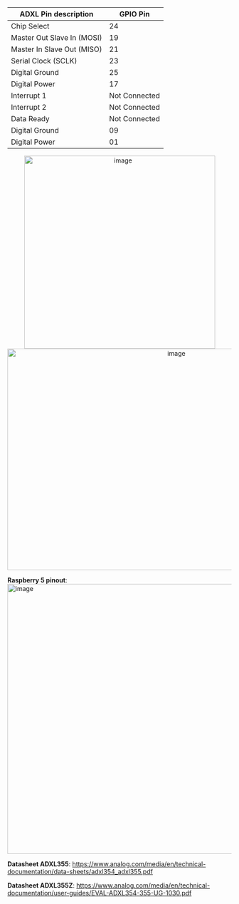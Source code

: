 | ADXL Pin description       | GPIO Pin         |
|-----------                 |------------------|
| Chip Select                | 24 |
| Master Out Slave In (MOSI) | 19   |
| Master In Slave Out (MISO) | 21        |
| Serial Clock (SCLK)        | 23        |
| Digital Ground             | 25 |
| Digital Power              | 17 |
| Interrupt 1                | Not Connected |
| Interrupt 2	               | Not Connected |
| Data Ready                 | Not Connected |
| Digital Ground             |	09 |
| Digital Power              |	01 |

<p align="center">
  <img width="429" height="433" alt="image" src="https://github.com/user-attachments/assets/ad8cc7d5-1037-4552-b3ed-95a519c955e4" />
  <img width="744" height="497" alt="image" src="https://github.com/user-attachments/assets/30948772-9725-485a-a07c-f26d5f5b5180" />
</p>

**Raspberry 5 pinout**:
<img width="872" height="606" alt="image" src="https://github.com/user-attachments/assets/60bbdf45-e39e-4180-8862-4181628f0551" />

**Datasheet ADXL355**:
https://www.analog.com/media/en/technical-documentation/data-sheets/adxl354_adxl355.pdf

**Datasheet ADXL355Z**:
https://www.analog.com/media/en/technical-documentation/user-guides/EVAL-ADXL354-355-UG-1030.pdf
